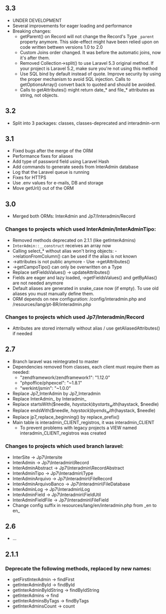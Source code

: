 ## 3.3
* UNDER DEVELOPMENT
* Several improvements for eager loading and performance
* Breaking changes:
  * getParent() on Record will not change the Record's Type `_parent` property anymore. This side-effect might have been relied upon on code written bettwen versions 1.0 to 2.0
  * Custom Joins order changed. It was before the automatic joins, now it's after them.
  * Removed Collection->split() to use Laravel 5.3 original method. If your project is Laravel 5.2, make sure you're not using this method
  * Use SQL bind by default instead of quote. Improve security by using the proper mechanism to avoid SQL injection. Calls to getOptionsArray() convert back to quoted and should be avoided.
  * Calls to getAttributes() might return date_* and file_* attributes as string, not objects.

## 3.2
* Split into 3 packages: classes, classes-deprecated and interadmin-orm

## 3.1
* Fixed bugs after the merge of the ORM
* Performance fixes for aliases
* Add type of password field using Laravel Hash
* Add commands to generate seeds from InterAdmin database
* Log that the Laravel queue is running
* Fixes for HTTPS
* Use .env values for e-mails, DB and storage
* Move getUrl() out of the ORM

## 3.0
* Merged both ORMs: InterAdmin and Jp7/Interadmin/Record

### Changes to projects which used InterAdmin/InterAdminTipo:
 * Removed methods deprecated on 2.1.1 (like getInterAdmins)
 * `InterAdmin::__construct` receives an array now
 * Calling select_* without alias won't bring objects: ->relationFromColumn() can be used if the alias is not known
 * ->attributes is not public anymore - Use ->getAttributes()
 * ->getCampoTipo() can only be overwritten on a Type
 * Replace setFieldsValues() -> updateAttributes()
 * Fields are eager and lazy loaded, ->getFieldsValues() and getByAlias() are not needed anymore
 * Default aliases are generated in snake_case now (if empty). To use old aliases you must manually define them.
 * ORM depends on new configuration: /config/interadmin.php and /resources/lang/pt-BR/interadmin.php

### Changes to projects which used Jp7/Interadmin/Record
 * Attributes are stored internally without alias / use getAliasedAttributes() if needed

## 2.7
* Branch laravel was reintegrated to master
* Dependencies removed from classes, each client must require them as needed:
  * "zendframework/zendframework1": "1.12.0"
  * "phpoffice/phpexcel": "~1.8.1"
  * "werkint/jsmin": "~1.0.0”
* Replace Jp7_InterAdmin by Jp7_Interadmin
* Replace InterAdmin_ by Interadmin_
* Replace startsWith($needle, $haystack) by starts_with($haystack, $needle)
* Replace endsWith($needle, $haystack) by ends_with($haystack, $needle)
* Replace jp7_replace_beginning() by replace_prefix()
* Main table is interadmin_CLIENT_registros, it was interadmin_CLIENT
  * To prevent problems with legacy projects a VIEW named interadmin_CLIENT_registros was created

### Changes to projects which used branch laravel:
 * InterSite -> Jp7\Intersite
 * InterAdmin -> Jp7\Interadmin\Record
 * InterAdminAbstract -> Jp7\Interadmin\RecordAbstract
 * InterAdminTipo -> Jp7\Interadmin\Type
 * InterAdminArquivo -> Jp7\Interadmin\FileRecord
 * InterAdminArquivoBanco -> Jp7\Interadmin\FileDatabase
 * InterAdminLog -> Jp7\Interadmin\Log
 * InterAdminField -> Jp7\Interadmin\FieldUtil
 * InterAdminFieldFile -> Jp7\Interadmin\FileField
 * Change config suffix in resources/lang/en/interadmin.php from \_en to en\_

## 2.6
* ...

## 2.1.1
### Deprecate the following methods, replaced by new names:
* getFirstInterAdmin -> findFirst
* getInterAdminById -> findById
* getInterAdminByIdString -> findByIdString
* getInterAdmins -> find
* getInterAdminsByTags -> findByTags
* getInterAdminsCount -> count

